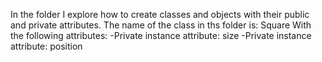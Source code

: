In the folder I explore how to create classes and objects with their public and private attributes. 
The name of the class in ths folder is: Square
With the following attributes:
-Private instance attribute: size
-Private instance attribute: position
